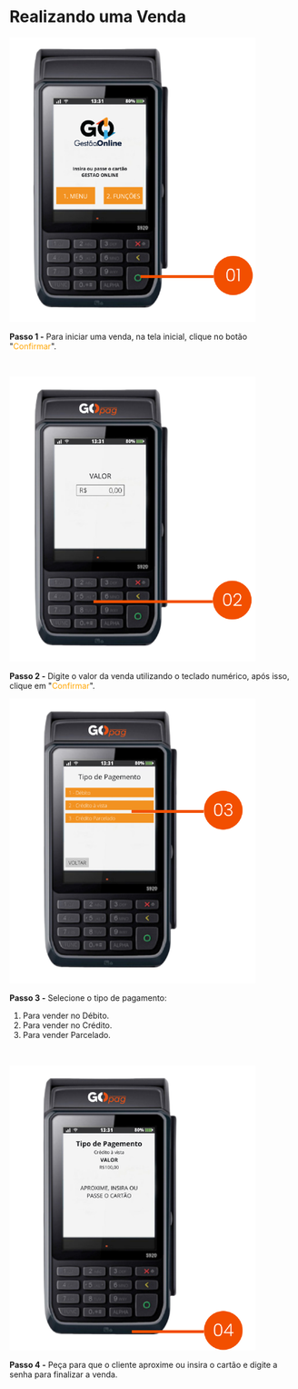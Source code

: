 # Realizando uma Venda

![maquininha_realizar_venda_1](/assets/prints/maquininha_realizar_venda_1.png)


**Passo 1 -** Para iniciar uma venda, na tela inicial, clique no botão "<mark style="color:orange;background-color:white;">Confirmar</mark>".

<br>

![maquininha_realizar_venda_2](/assets/prints/maquininha_realizar_venda_2.png)


**Passo 2 -** Digite o valor da venda utilizando o teclado numérico, após isso, clique em "<mark style="color:orange;background-color:white;">Confirmar</mark>".

![maquininha_realizar_venda_3](/assets/prints/maquininha_realizar_venda_3.png)


**Passo 3 -** Selecione o tipo de pagamento:
1. Para vender no Débito.
2. Para vender no Crédito.
3. Para vender Parcelado.

<br>

![maquininha_realizar_venda_4](/assets/prints/maquininha_realizar_venda_4.png)


**Passo 4 -** Peça para que o cliente aproxime ou insira o cartão e digite a senha para finalizar a venda.

<br>